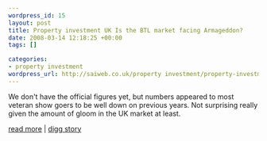 ```yaml
--- 
wordpress_id: 15
layout: post
title: Property investment UK Is the BTL market facing Armageddon?
date: 2008-03-14 12:18:25 +00:00
tags: []

categories: 
- property investment
wordpress_url: http://saiweb.co.uk/property investment/property-investment-uk-is-the-btl-market-facing-armageddon
---
```

We don't have the official figures yet, but numbers appeared to most veteran show goers to be well down on previous years. Not surprising really given the amount of gloom in the UK market at least.

<a href="http://www.propertysecrets.net/blogs/max_growth/property_investment_in_the_uk_is_the_btl_market_facing_armageddon/post-139.html">read more</a> | <a href="http://www.digg.com/business_finance/Property_investment_UK_Is_the_BTL_market_facing_Armageddon">digg story</a>
